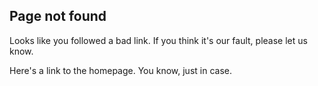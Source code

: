 ## Page not found

Looks like you followed a bad link. If you think it's our fault, please let us know.

Here's a link to the homepage. You know, just in case.
